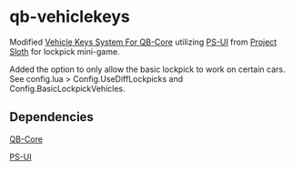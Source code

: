 # qb-vehiclekeys #
Modified [Vehicle Keys System For QB-Core](https://github.com/qbcore-framework/qb-vehiclekeys) utilizing [PS-UI](https://github.com/Project-Sloth/ps-ui) from [Project Sloth](https://github.com/Project-Sloth) for lockpick mini-game.

Added the option to only allow the basic lockpick to work on certain cars. See config.lua > Config.UseDiffLockpicks and Config.BasicLockpickVehicles.

## Dependencies ##
[QB-Core](https://github.com/qbcore-framework/)

[PS-UI](https://github.com/Project-Sloth/ps-ui)

